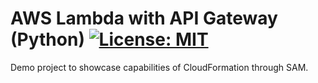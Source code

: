 # AWS Lambda with API Gateway (Python) [![License: MIT](https://img.shields.io/badge/License-MIT-green.svg)](LICENSE)

Demo project to showcase capabilities of CloudFormation through SAM.